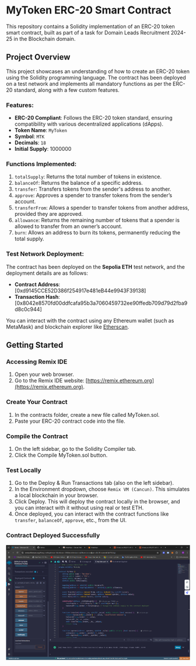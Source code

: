 # MyToken ERC-20 Smart Contract

This repository contains a Solidity implementation of an ERC-20 token smart contract, built as part of a task for Domain Leads Recruitment 2024-25 in the Blockchain domain.

## Project Overview

This project showcases an understanding of how to create an ERC-20 token using the Solidity programming language. The contract has been deployed on a test network and implements all mandatory functions as per the ERC-20 standard, along with a few custom features.

### Features:
- **ERC-20 Compliant**: Follows the ERC-20 token standard, ensuring compatibility with various decentralized applications (dApps).
- **Token Name**: `MyToken`
- **Symbol**: `MTK`
- **Decimals**: `18`
- **Initial Supply**: 1000000
  
### Functions Implemented:
1. `totalSupply`: Returns the total number of tokens in existence.
2. `balanceOf`: Returns the balance of a specific address.
3. `transfer`: Transfers tokens from the sender's address to another.
4. `approve`: Approves a spender to transfer tokens from the sender’s account.
5. `transferFrom`: Allows a spender to transfer tokens from another address, provided they are approved.
6. `allowance`: Returns the remaining number of tokens that a spender is allowed to transfer from an owner’s account.
7. `burn`: Allows an address to burn its tokens, permanently reducing the total supply.

### Test Network Deployment:
The contract has been deployed on the **Sepolia ETH** test network, and the deployment details are as follows:
- **Contract Address**: [0xd9145CCE52D386f254917e481eB44e9943F39138]
- **Transaction Hash**: [0x8042e8570fd00ddfcafa95b3a7060459732ee90ffedb709d79d2fba9d8c0c944]

You can interact with the contract using any Ethereum wallet (such as MetaMask) and blockchain explorer like [Etherscan](https://etherscan.io).

## Getting Started

### Accessing Remix IDE
1. Open your web browser.
2. Go to the Remix IDE website: [https://remix.ethereum.org](https://remix.ethereum.org).

### Create Your Contract
1. In the contracts folder, create a new file called MyToken.sol.
2. Paste your ERC-20 contract code into the file.

### Compile the Contract
1. On the left sidebar, go to the Solidity Compiler tab.
2. Click the Compile MyToken.sol button.

### Test Locally
1. Go to the Deploy & Run Transactions tab (also on the left sidebar).
2. In the Environment dropdown, choose `Remix VM (Cancun)`. This simulates a local blockchain in your browser.
3. Click Deploy. This will deploy the contract locally in the browser, and you can interact with it without using real or test ETH.
4. Once deployed, you can interact with the contract functions like `transfer`, `balanceOf`, `approve`, etc., from the UI.

### Contract Deployed Successfully
![Screenshot of My Token](https://github.com/muskan171105/GDGC-Task-Round/blob/main/Screenshot%202024-10-17%20102254.png)
